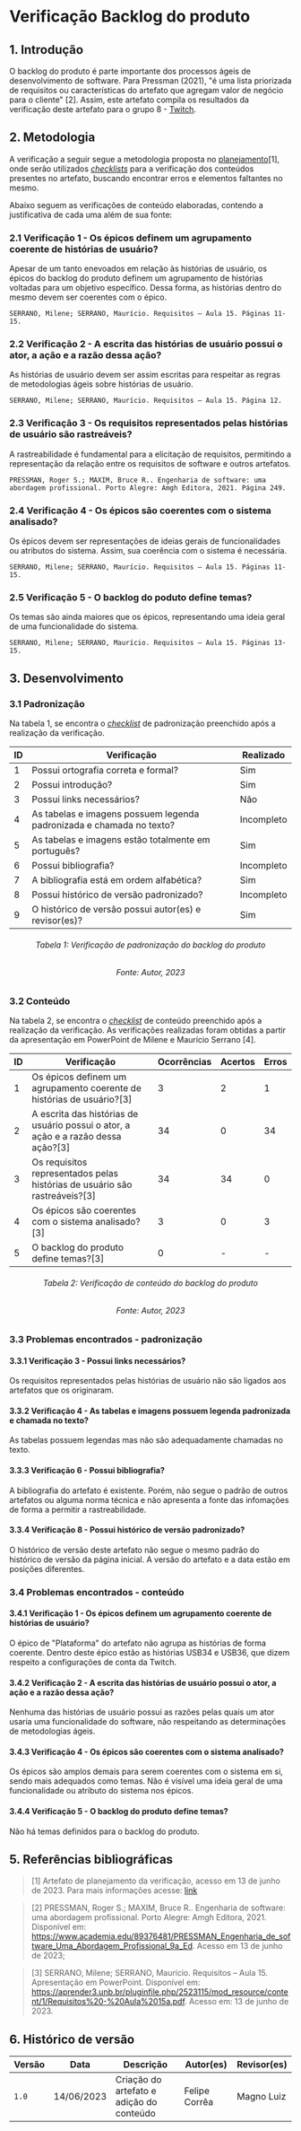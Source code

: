 # Verificação Backlog do produto

## 1. Introdução

O backlog do produto é parte importante dos processos ágeis de desenvolvimento de software. Para Pressman (2021), "é uma lista priorizada de requisitos ou características do artefato que agregam valor de negócio para o cliente" [2]. Assim, este artefato compila os resultados da verificação deste artefato para o grupo 8 - [Twitch](https://requisitos-de-software.github.io/2023.1-Twitch/).

## 2. Metodologia

A verificação a seguir segue a metodologia proposta no [planejamento](../planejamento.md)[1], onde serão utilizados _[checklists](../../planejamento/glossario.md#Checklist)_ para a verificação dos conteúdos presentes no artefato, buscando encontrar erros e elementos faltantes no mesmo.

Abaixo seguem as verificações de conteúdo elaboradas, contendo a justificativa de cada uma além de sua fonte:

### 2.1 Verificação 1 - Os épicos definem um agrupamento coerente de histórias de usuário?

Apesar de um tanto enevoados em relação às histórias de usuário, os épicos do backlog do produto definem um agrupamento de histórias voltadas para um objetivo específico. Dessa forma, as histórias dentro do mesmo devem ser coerentes com o épico.

`SERRANO, Milene; SERRANO, Maurício. Requisitos – Aula 15. Páginas 11-15.`

### 2.2 Verificação 2 - A escrita das histórias de usuário possui o ator, a ação e a razão dessa ação?

As histórias de usuário devem ser assim escritas para respeitar as regras de metodologias ágeis sobre histórias de usuário.

`SERRANO, Milene; SERRANO, Maurício. Requisitos – Aula 15. Página 12.`

### 2.3 Verificação 3 - Os requisitos representados pelas histórias de usuário são rastreáveis?

A rastreabilidade é fundamental para a elicitação de requisitos, permitindo a representação da relação entre os requisitos de software e outros artefatos.

`PRESSMAN, Roger S.; MAXIM, Bruce R.. Engenharia de software: uma abordagem profissional. Porto Alegre: Amgh Editora, 2021. Página 249.`

### 2.4 Verificação 4 - Os épicos são coerentes com o sistema analisado?

Os épicos devem ser representações de ideias gerais de funcionalidades ou atributos do sistema. Assim, sua coerência com o sistema é necessária.

`SERRANO, Milene; SERRANO, Maurício. Requisitos – Aula 15. Páginas 11-15.`

### 2.5 Verificação 5 - O backlog do poduto define temas?

Os temas são ainda maiores que os épicos, representando uma ideia geral de uma funcionalidade do sistema.

`SERRANO, Milene; SERRANO, Maurício. Requisitos – Aula 15. Páginas 13-15.`

## 3. Desenvolvimento

### 3.1 Padronização

Na tabela 1, se encontra o _[checklist](../../planejamento/glossario.md#Checklist)_ de padronização preenchido após a realização da verificação.

| ID  | Verificação                                                          | Realizado |
| --- | -------------------------------------------------------------------- | --------- |
| 1   | Possui ortografia correta e formal?                                  | Sim       |
| 2   | Possui introdução?                                                   | Sim       |
| 3   | Possui links necessários?                                            | Não       |
| 4   | As tabelas e imagens possuem legenda padronizada e chamada no texto? | Incompleto|
| 5   | As tabelas e imagens estão totalmente em português?                  | Sim       |
| 6   | Possui bibliografia?                                                 | Incompleto|
| 7   | A bibliografia está em ordem alfabética?                             | Sim       |
| 8   | Possui histórico de versão padronizado?                              | Incompleto|
| 9   | O histórico de versão possui autor(es) e revisor(es)?                | Sim       |

<h6 align = "center"> Tabela 1: Verificação de padronização do backlog do produto </h6>
<h6 align = "center"> Fonte: Autor, 2023 </h6>

### 3.2 Conteúdo

Na tabela 2, se encontra o _[checklist](../../planejamento/glossario.md#Checklist)_ de conteúdo preenchido após a realização da verificação. As verificações realizadas foram obtidas a partir da apresentação em PowerPoint de Milene e Maurício Serrano [4].

| ID| Verificação                                | Ocorrências | Acertos | Erros |
| - | ------------------------------------------ | ----------- | ------- | ----- |
| 1 | Os épicos definem um agrupamento coerente de histórias de usuário?[3] | 3 | 2 | 1 |
| 2 | A escrita das histórias de usuário possui o ator, a ação e a razão dessa ação?[3]| 34 | 0 | 34 |
| 3 | Os requisitos representados pelas histórias de usuário são rastreáveis?[3] | 34 | 34 | 0 |
| 4 | Os épicos são coerentes com o sistema analisado?[3] | 3 | 0 | 3 |
| 5 | O backlog do produto define temas?[3] | 0 | - | - |

<h6 align = "center"> Tabela 2: Verificação de conteúdo do backlog do produto </h6>
<h6 align = "center"> Fonte: Autor, 2023 </h6>

### 3.3 Problemas encontrados - padronização

#### 3.3.1 Verificação 3 - Possui links necessários?

Os requisitos representados pelas histórias de usuário não são ligados aos artefatos que os originaram.

#### 3.3.2 Verificação 4 - As tabelas e imagens possuem legenda padronizada e chamada no texto?

As tabelas possuem legendas mas não são adequadamente chamadas no texto.

#### 3.3.3 Verificação 6 - Possui bibliografia?  

A bibliografia do artefato é existente. Porém, não segue o padrão de outros artefatos ou alguma norma técnica e não apresenta a fonte das infomações de forma a permitir a rastreabilidade.

#### 3.3.4 Verificação 8 - Possui histórico de versão padronizado?

O histórico de versão deste artefato não segue o mesmo padrão do histórico de versão da página inicial. A versão do artefato e a data estão em posições diferentes.

### 3.4 Problemas encontrados - conteúdo

#### 3.4.1 Verificação 1 - Os épicos definem um agrupamento coerente de histórias de usuário?

O épico de "Plataforma" do artefato não agrupa as histórias de forma coerente. Dentro deste épico estão as histórias USB34 e USB36, que dizem respeito a configurações de conta da Twitch.

#### 3.4.2 Verificação 2 - A escrita das histórias de usuário possui o ator, a ação e a razão dessa ação?

Nenhuma das histórias de usuário possui as razões pelas quais um ator usaria uma funcionalidade do software, não respeitando as determinações de metodologias ágeis. 

#### 3.4.3 Verificação 4 - Os épicos são coerentes com o sistema analisado?

Os épicos são amplos demais para serem coerentes com o sistema em si, sendo mais adequados como temas. Não é visível uma ideia geral de uma funcionalidade ou atributo do sistema nos épicos.

#### 3.4.4 Verificação 5 - O backlog do produto define temas?

Não há temas definidos para o backlog do produto.

## 5. Referências bibliográficas

> [1] Artefato de planejamento da verificação, acesso em 13 de junho de 2023. Para mais informações acesse: [link](../planejamento.md)

> [2] PRESSMAN, Roger S.; MAXIM, Bruce R.. Engenharia de software: uma abordagem profissional. Porto Alegre: Amgh Editora, 2021. Disponível em: https://www.academia.edu/89376481/PRESSMAN_Engenharia_de_software_Uma_Abordagem_Profissional_9a_Ed. Acesso em 13 de junho de 2023;

> [3] SERRANO, Milene; SERRANO, Maurício. Requisitos – Aula 15. Apresentação em PowerPoint. Disponível em: https://aprender3.unb.br/pluginfile.php/2523115/mod_resource/content/1/Requisitos%20-%20Aula%2015a.pdf. Acesso em: 13 de junho de 2023.

## 6. Histórico de versão

| Versão | Data     | Descrição | Autor(es) | Revisor(es) |
| ------ | -------- | --------- | --------- | ----------- |
| `1.0`  | 14/06/2023 | Criação do artefato e adição do conteúdo | Felipe Corrêa | Magno Luiz |
